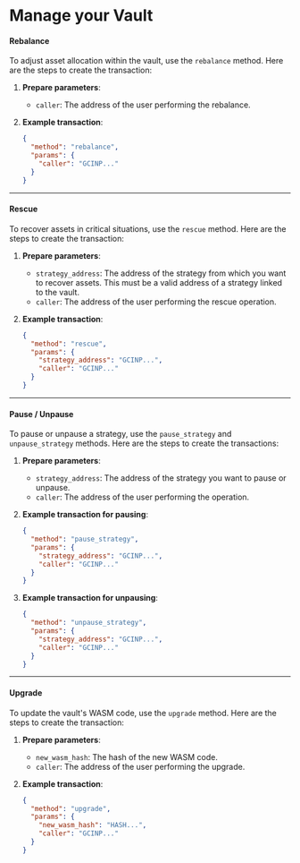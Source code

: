 # Manage your Vault

#### Rebalance

To adjust asset allocation within the vault, use the `rebalance` method. Here are the steps to create the transaction:

1. **Prepare parameters**:
   * `caller`: The address of the user performing the rebalance.
2.  **Example transaction**:

    ```json
    {
      "method": "rebalance",
      "params": {
        "caller": "GCINP..."
      }
    }
    ```

***

#### Rescue

To recover assets in critical situations, use the `rescue` method. Here are the steps to create the transaction:

1. **Prepare parameters**:
   * `strategy_address`: The address of the strategy from which you want to recover assets. This must be a valid address of a strategy linked to the vault.
   * `caller`: The address of the user performing the rescue operation.
2.  **Example transaction**:

    ```json
    {
      "method": "rescue",
      "params": {
        "strategy_address": "GCINP...",
        "caller": "GCINP..."
      }
    }
    ```

***

#### Pause / Unpause

To pause or unpause a strategy, use the `pause_strategy` and `unpause_strategy` methods. Here are the steps to create the transactions:

1. **Prepare parameters**:
   * `strategy_address`: The address of the strategy you want to pause or unpause.
   * `caller`: The address of the user performing the operation.
2.  **Example transaction for pausing**:

    ```json
    {
      "method": "pause_strategy",
      "params": {
        "strategy_address": "GCINP...",
        "caller": "GCINP..."
      }
    }
    ```
3.  **Example transaction for unpausing**:

    ```json
    {
      "method": "unpause_strategy",
      "params": {
        "strategy_address": "GCINP...",
        "caller": "GCINP..."
      }
    }
    ```

***

#### Upgrade

To update the vault's WASM code, use the `upgrade` method. Here are the steps to create the transaction:

1. **Prepare parameters**:
   * `new_wasm_hash`: The hash of the new WASM code.
   * `caller`: The address of the user performing the upgrade.
2.  **Example transaction**:

    ```json
    {
      "method": "upgrade",
      "params": {
        "new_wasm_hash": "HASH...",
        "caller": "GCINP..."
      }
    }
    ```
